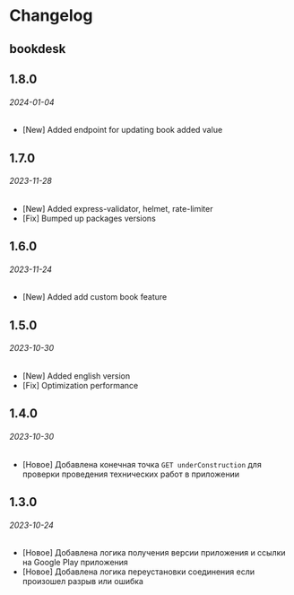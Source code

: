 # Changelog

## bookdesk

## 1.8.0

###### 2024-01-04

- [New] Added endpoint for updating book added value

## 1.7.0

###### 2023-11-28

- [New] Added express-validator, helmet, rate-limiter
- [Fix] Bumped up packages versions

## 1.6.0

###### 2023-11-24

- [New] Added add custom book feature

## 1.5.0

###### 2023-10-30

- [New] Added english version
- [Fix] Optimization performance

## 1.4.0

###### 2023-10-30

- [Новое] Добавлена конечная точка `GET underConstruction` для проверки проведения технических работ в приложении

## 1.3.0

###### 2023-10-24

- [Новое] Добавлена логика получения версии приложения и ссылки на Google Play приложения
- [Новое] Добавлена логика переустановки соединения если произошел разрыв или ошибка
